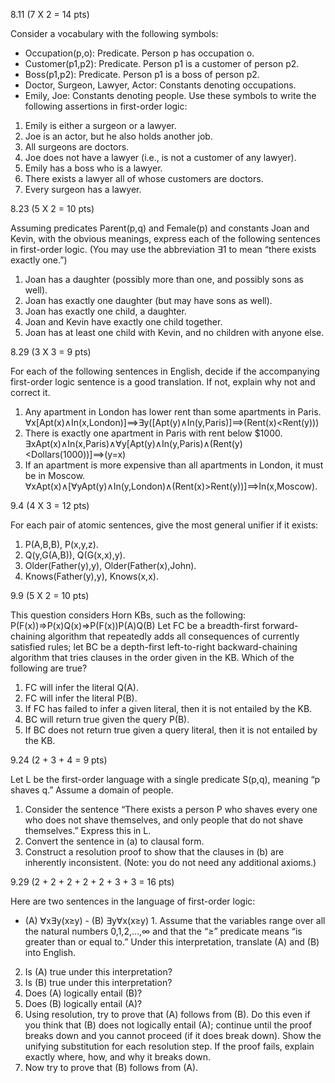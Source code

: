 8.11 (7 X 2 = 14 pts)

Consider a vocabulary with the following symbols:
- Occupation(p,o): Predicate. Person p has occupation o.
- Customer(p1,p2): Predicate. Person p1 is a customer of person p2.
- Boss(p1,p2): Predicate. Person p1 is a boss of person p2.
- Doctor, Surgeon, Lawyer, Actor: Constants denoting occupations.
- Emily, Joe: Constants denoting people. Use these symbols to write the following assertions in first-order logic:
1. Emily is either a surgeon or a lawyer.
2. Joe is an actor, but he also holds another job.
3. All surgeons are doctors.
4. Joe does not have a lawyer (i.e., is not a customer of any lawyer).
5. Emily has a boss who is a lawyer.
6. There exists a lawyer all of whose customers are doctors.
7. Every surgeon has a lawyer.

8.23 (5 X 2 = 10 pts)

Assuming predicates Parent(p,q) and Female(p) and constants Joan and Kevin, with the obvious meanings, express each of the following sentences in first-order logic. (You may use the abbreviation ∃1 to mean “there exists exactly one.”)
1. Joan has a daughter (possibly more than one, and possibly sons as well).
2. Joan has exactly one daughter (but may have sons as well).
3. Joan has exactly one child, a daughter.
4. Joan and Kevin have exactly one child together.
5. Joan has at least one child with Kevin, and no children with anyone else.

8.29 (3 X 3 = 9 pts)

For each of the following sentences in English, decide if the accompanying first-order logic sentence is a good translation. If not, explain why not and correct it.
1. Any apartment in London has lower rent than some apartments in Paris.
∀x[Apt(x)∧In(x,London)]⟹∃y([Apt(y)∧In(y,Paris)]⟹(Rent(x)<Rent(y)))
2. There is exactly one apartment in Paris with rent below $1000.
∃xApt(x)∧In(x,Paris)∧∀y[Apt(y)∧In(y,Paris)∧(Rent(y)<Dollars(1000))]⟹(y=x)
3. If an apartment is more expensive than all apartments in London, it must be in Moscow.
∀xApt(x)∧[∀yApt(y)∧In(y,London)∧(Rent(x)>Rent(y))]⟹In(x,Moscow).

9.4  (4 X 3 = 12 pts)

For each pair of atomic sentences, give the most general unifier if it exists:
1. P(A,B,B), P(x,y,z).
2. Q(y,G(A,B)), Q(G(x,x),y).
3. Older(Father(y),y), Older(Father(x),John).
4. Knows(Father(y),y), Knows(x,x).

9.9  (5 X 2 = 10 pts)

This question considers Horn KBs, such as the following:
P(F(x))⇒P(x)Q(x)⇒P(F(x))P(A)Q(B)
Let FC be a breadth-first forward-chaining algorithm that repeatedly adds all consequences of currently satisfied rules; let BC be a depth-first left-to-right backward-chaining algorithm that tries clauses in the order given in the KB. Which of the following are true?
1. FC will infer the literal Q(A).
2. FC will infer the literal P(B).
3. If FC has failed to infer a given literal, then it is not entailed by the KB.
4. BC will return true given the query P(B).
5. If BC does not return true given a query literal, then it is not entailed by the KB.

9.24 (2 + 3 + 4 = 9 pts)

Let L be the first-order language with a single predicate S(p,q), meaning “p shaves  q.” Assume a domain of people.
1. Consider the sentence “There exists a person P who shaves every one who does not shave themselves, and only people that do not shave themselves.” Express this in L.
2. Convert the sentence in (a) to clausal form.
3. Construct a resolution proof to show that the clauses in (b) are inherently inconsistent. (Note: you do not need any additional axioms.)

9.29 (2 + 2 + 2 + 2 + 2 + 3 + 3 = 16 pts)

Here are two sentences in the language of first-order logic:
- (A) ∀x∃y(x≥y) - (B) ∃y∀x(x≥y) 1. Assume that the variables range over all the natural numbers 0,1,2,…,∞ and that the “≥” predicate means “is greater than or equal to.” Under this interpretation, translate (A) and (B) into English.
2. Is (A) true under this interpretation?
3. Is (B) true under this interpretation?
4. Does (A) logically entail (B)?
5. Does (B) logically entail (A)?
6. Using resolution, try to prove that (A) follows from (B). Do this even if you think that (B) does not logically entail (A); continue until the proof breaks down and you cannot proceed (if it does break down). Show the unifying substitution for each resolution step. If the proof fails, explain exactly where, how, and why it breaks down.
7. Now try to prove that (B) follows from (A).
